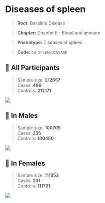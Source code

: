 # Diseases of spleen

> **Root:** Baseline Disease  

> **Chapter:** Chapter III- Blood and immune  

> **Phenotype:** Diseases of spleen  

> **Code:** `D3_SPLEENDISEASE`

## 🧪 All Participants  
> Sample size: **212657**  
> Cases: **486**  
> Controls: **212171**
<img src="/Disease/Figures/ALL/Incidence/D3_SPLEENDISEASE.png"/>
<CsvTable src="/public/Disease/Data/ALL/Incidence/COX_D3_SPLEENDISEASE.csv" label="🔍 View full results" />

## 👨 In Males  
> Sample size: **100705**  
> Cases: **255**  
> Controls: **100450**
<img src="/Disease/Figures/Male/Incidence/D3_SPLEENDISEASE.png"/>
<CsvTable src="/public/Disease/Data/Male/Incidence/COX_D3_SPLEENDISEASE.csv" label="🔍 View full results" />

## 👩 In Females  
> Sample size: **111952**  
> Cases: **231**  
> Controls: **111721**
<img src="/Disease/Figures/Female/Incidence/D3_SPLEENDISEASE.png"/>
<CsvTable src="/public/Disease/Data/Female/Incidence/COX_D3_SPLEENDISEASE.csv" label="🔍 View full results" />
